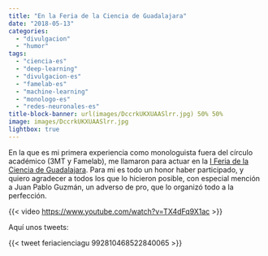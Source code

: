 ```yaml
---
title: "En la Feria de la Ciencia de Guadalajara"
date: "2018-05-13"
categories: 
  - "divulgacion"
  - "humor"
tags: 
  - "ciencia-es"
  - "deep-learning"
  - "divulgacion-es"
  - "famelab-es"
  - "machine-learning"
  - "monologo-es"
  - "redes-neuronales-es"
title-block-banner: url(images/DccrkUKXUAASlrr.jpg) 50% 50% 
image: images/DccrkUKXUAASlrr.jpg
lightbox: true
---
```


En la que es mi primera experiencia como monologuista fuera del círculo académico (3MT y Famelab), me llamaron para actuar en la [I Feria de la Ciencia de Guadalajara](https://twitter.com/feriacienciagu/). Para mi es todo un honor haber participado, y quiero agradecer a todos los que lo hicieron posible, con especial mención a Juan Pablo Guzmán, un adverso de pro, que lo organizó todo a la perfección.

{{< video https://www.youtube.com/watch?v=TX4dFq9X1ac >}}

Aquí unos tweets:

{{< tweet feriacienciagu 992810468522840065 >}}
